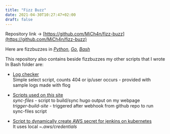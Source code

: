 ```yaml
---
title: "Fizz Buzz"
date: 2021-04-30T10:27:47+02:00
draft: false
---
```

Repository link → [https://github.com/MiCh4n/fizz-buzz](https://github.com/MiCh4n/fizz-buzz)

Here are fizzbuzzes in *[Python](https://github.com/MiCh4n/fizz-buzz/blob/main/fizzbuzzes/main.py)*, *[Go](https://github.com/MiCh4n/fizz-buzz/blob/main/fizzbuzzes/main.go)*, *[Bash](https://github.com/MiCh4n/fizz-buzz/blob/main/fizzbuzzes/main.sh)*

This repository also contains beside fizzbuzzes my other scripts that I wrote
In Bash folder are:

- [Log checker](https://github.com/MiCh4n/fizz-buzz/tree/main/bash/log-checker)<br>
Simple select script, counts 404 or ip/user occurs - provided with sample logs made with flog

- [Scripts used on *this* site](https://github.com/MiCh4n/fizz-buzz/tree/main/bash/my-site-sh)<br>
*sync-files* - script to build/sync hugo output on my webpage<br>
*trigger-build-site* - triggered after webhook from github repo to run sync-files script

- [Script to dynamically create AWS secret for jenkins on kubernetes](https://github.com/MiCh4n/fizz-buzz/tree/main/bash/secret-aws-jenkins)<br>
It uses local *~.aws/credentials*

